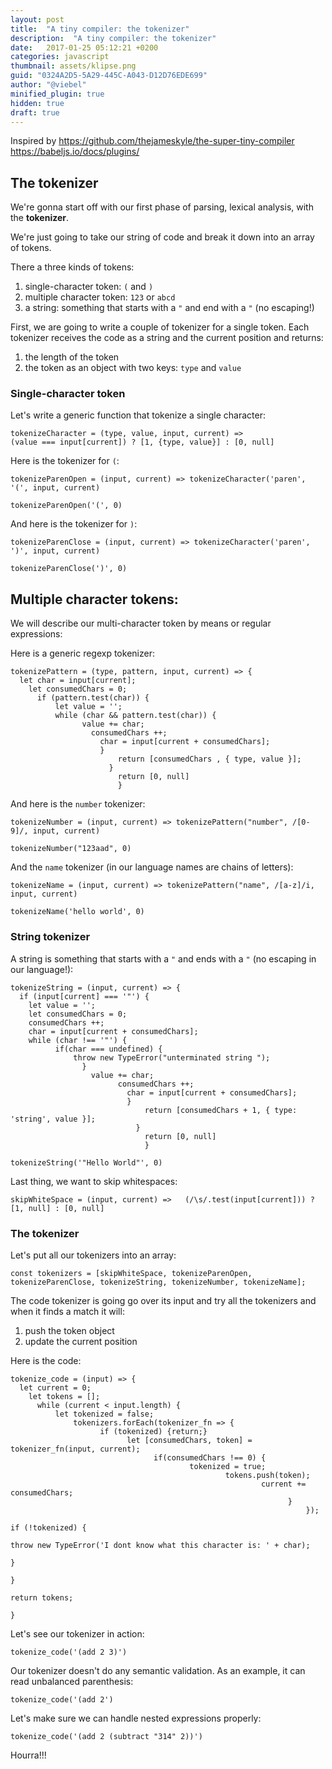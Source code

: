 ```yaml
---
layout: post
title:  "A tiny compiler: the tokenizer"
description:  "A tiny compiler: the tokenizer"
date:   2017-01-25 05:12:21 +0200
categories: javascript
thumbnail: assets/klipse.png
guid: "0324A2D5-5A29-445C-A043-D12D76EDE699"
author: "@viebel"
minified_plugin: true
hidden: true
draft: true
---
```


Inspired by https://github.com/thejameskyle/the-super-tiny-compiler
https://babeljs.io/docs/plugins/
## The tokenizer

We're gonna start off with our first phase of parsing, lexical analysis, with the **tokenizer**.

We're just going to take our string of code and break it down into an array of tokens.

There a three kinds of tokens:

1. single-character token: `(` and `)`
2. multiple character token: `123` or `abcd`
3. a string: something that starts with a `"` and end with a `"` (no escaping!)


First, we are going to write a couple of tokenizer for a single token. Each tokenizer receives the code as a string and the current position and returns:

1. the length of the token
2. the token as an object with two keys: `type` and `value`

### Single-character token

Let's write a generic function that tokenize a single character:

~~~eval-js
tokenizeCharacter = (type, value, input, current) =>
(value === input[current]) ? [1, {type, value}] : [0, null]
~~~

Here is the tokenizer for `(`:

~~~eval-js
tokenizeParenOpen = (input, current) => tokenizeCharacter('paren', '(', input, current)
~~~

~~~eval-js
tokenizeParenOpen('(', 0)
~~~

And here is the tokenizer for `)`:

~~~eval-js
tokenizeParenClose = (input, current) => tokenizeCharacter('paren', ')', input, current)
~~~

~~~eval-js
tokenizeParenClose(')', 0)
~~~

## Multiple character tokens:

We will describe our multi-character token by means or regular expressions:

Here is a generic regexp tokenizer:

~~~eval-js
tokenizePattern = (type, pattern, input, current) => {
  let char = input[current];
    let consumedChars = 0;
      if (pattern.test(char)) {
          let value = '';
	      while (char && pattern.test(char)) {
	            value += char;
		          consumedChars ++;
			        char = input[current + consumedChars];
				    }
				        return [consumedChars , { type, value }];
					  }
					    return [0, null]
					    }
~~~

And here is the `number` tokenizer:

~~~eval-js
tokenizeNumber = (input, current) => tokenizePattern("number", /[0-9]/, input, current)
~~~

~~~eval-js
tokenizeNumber("123aad", 0)
~~~

And the `name` tokenizer (in our language names are chains of letters):

~~~eval-js
tokenizeName = (input, current) => tokenizePattern("name", /[a-z]/i, input, current)
~~~

~~~eval-js
tokenizeName('hello world', 0)
~~~


### String tokenizer

A string is something that starts with a `"` and ends with a `"` (no escaping in our language!):

~~~eval-js
tokenizeString = (input, current) => {
  if (input[current] === '"') {
    let value = '';
    let consumedChars = 0;
    consumedChars ++;
    char = input[current + consumedChars];
    while (char !== '"') {
          if(char === undefined) {
	          throw new TypeError("unterminated string ");
		        }
			      value += char;
			            consumedChars ++;
				          char = input[current + consumedChars];
					      }
					          return [consumedChars + 1, { type: 'string', value }];
						    }
						      return [0, null]
						      }
~~~

~~~eval-js
tokenizeString('"Hello World"', 0)
~~~

Last thing,  we want to skip whitespaces:

~~~eval-js
skipWhiteSpace = (input, current) =>   (/\s/.test(input[current])) ? [1, null] : [0, null]
~~~


### The tokenizer

Let's put all our tokenizers into an array:

~~~eval-js
const tokenizers = [skipWhiteSpace, tokenizeParenOpen, tokenizeParenClose, tokenizeString, tokenizeNumber, tokenizeName];
~~~

The code tokenizer is going go over its input and try all the tokenizers and when it finds a match it will:

1. push the token object
2. update the current position

Here is the code:

~~~eval-js
tokenize_code = (input) => {
  let current = 0;
    let tokens = [];
	  while (current < input.length) {
	      let tokenized = false;
		      tokenizers.forEach(tokenizer_fn => {
			        if (tokenized) {return;}
					      let [consumedChars, token] = tokenizer_fn(input, current);
						        if(consumedChars !== 0) {
								        tokenized = true;
										        tokens.push(token);
												        current += consumedChars;
														      }
															      });
																      if (!tokenized) {
																	        throw new TypeError('I dont know what this character is: ' + char);
																			    }
																				  }
																				    return tokens;
																					}
~~~

Let's see our tokenizer in action:

~~~eval-js
tokenize_code('(add 2 3)')
~~~

Our tokenizer doesn't do any semantic validation. As an example, it can read unbalanced parenthesis:

~~~eval-js
tokenize_code('(add 2')
~~~

Let's make sure we can handle nested expressions properly:

~~~eval-js
tokenize_code('(add 2 (subtract "314" 2))')
~~~

Hourra!!!

